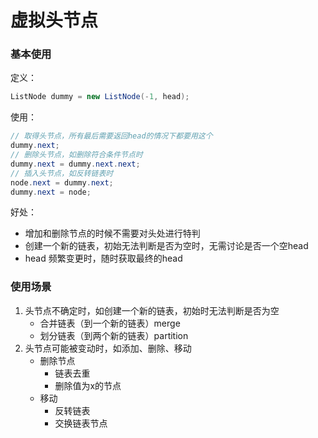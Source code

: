 # 虚拟头节点



### 基本使用

定义：

```java
ListNode dummy = new ListNode(-1, head);
```

使用：

```java
// 取得头节点，所有最后需要返回head的情况下都要用这个
dummy.next;
// 删除头节点，如删除符合条件节点时
dummy.next = dummy.next.next;
// 插入头节点，如反转链表时
node.next = dummy.next;
dummy.next = node;
```

好处：

- 增加和删除节点的时候不需要对头处进行特判
- 创建一个新的链表，初始无法判断是否为空时，无需讨论是否一个空head
- head 频繁变更时，随时获取最终的head

### 使用场景

1. 头节点不确定时，如创建一个新的链表，初始时无法判断是否为空
   - 合并链表（到一个新的链表）merge
   - 划分链表（到两个新的链表）partition
2. 头节点可能被变动时，如添加、删除、移动
   - 删除节点
     - 链表去重
     - 删除值为x的节点
   - 移动
     - 反转链表
     - 交换链表节点



